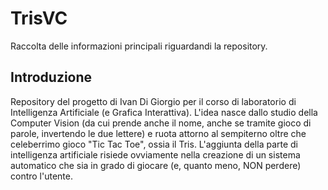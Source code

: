 # TrisVC
Raccolta delle informazioni principali riguardandi la repository.

## Introduzione
Repository del progetto di Ivan Di Giorgio per il corso di laboratorio di Intelligenza Artificiale (e Grafica Interattiva).
L'idea nasce dallo studio della Computer Vision (da cui prende anche il nome, anche se tramite gioco di parole, invertendo le due lettere) e ruota attorno al sempiterno oltre che celeberrimo gioco "Tic Tac Toe", ossia il Tris.
L'aggiunta della parte di intelligenza artificiale risiede ovviamente nella creazione di un sistema automatico che sia in grado di giocare (e, quanto meno, NON perdere) contro l'utente.
